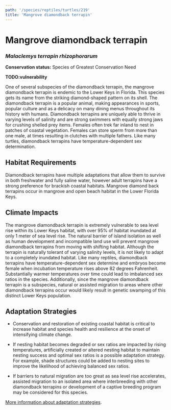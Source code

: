 ```yaml
---
path: '/species/reptiles/turtles/219'
title: 'Mangrove diamondback terrapin'
---
```


# Mangrove diamondback terrapin
### *Malaclemys terrapin rhizophorarum*



**Conservation status:** Species of Greatest Conservation Need

**TODO:vulnerability**

One of several subspecies of the diamondback terrapin, the mangrove diamondback terrapin is endemic to the Lower Keys in Florida.  This species gets its name from the striking diamond-shaped pattern on its shell.  The diamondback terrapin is a popular animal, making appearances in sports, popular culture and as a delicacy on many dining menus throughout its history with humans.  Diamondback terrapins are uniquely able to thrive in varying levels of salinity and are strong swimmers with equally strong jaws for crushing shelled prey items.  Females often trek far inland to nest in patches of coastal vegetation.  Females can store sperm from more than one male, at times resulting in clutches with multiple fathers.  Like many turtles, diamondback terrapins have temperature-dependent sex determination.

    
## Habitat Requirements

Diamondback terrapins have multiple adaptations that allow them to survive in both freshwater and fully saline water, however adult terrapins have a strong preference for brackish coastal habitats.   Mangrove diamond back terrapins occur in mangrove and open beach habitat in the Lower Florida Keys.

## Climate Impacts

The mangrove diamondback terrapin is extremely vulnerable to sea level rise within its Lower Keys habitat, with over 95% of habitat inundated at only 1 meter of sea level rise.  The natural barrier of island isolation as well as human development and incompatible land use will prevent mangrove diamondback terrapins from moving with shifting habitat.  Although the terrapin is naturally tolerant of varying salinity levels, it is not likely to adapt to a completely inundated habitat.  Like many reptiles, diamondback terrapins have temperature-dependent sex determine and embryos become female when incubation temperature rises above 82 degrees Fahrenheit.   Substantially warmer temperatures over time could lead to imbalanced sex ratios in the species.   Additionally, since the mangrove diamondback terrapin is a subspecies, natural or assisted migration to areas where other diamondback terrapins occur would likely result in genetic swamping of this distinct Lower Keys population.

## Adaptation Strategies

- Conservation and restoration of existing coastal habitat is critical to increase habitat and species health and resilience at the onset of intensifying climate change.

- If nesting habitat becomes degraded or sex ratios are impacted by rising temperatures, artificially created or altered nesting habitat to maintain nesting success and optimal sex ratios is a possible adaptation strategy.  For example, shade structures could be added to nesting sites to improve the likelihood of achieving balanced sex ratios.

- If barriers to natural migration are too great as sea level rise accelerates, assisted migration to an isolated area where interbreeding with other diamondback terrapins or development of a captive breeding program may be considered for this species.


[More information about adaptation strategies](/strategies).

